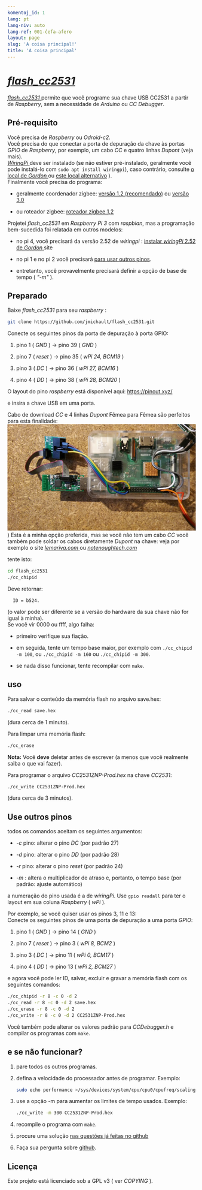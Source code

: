 ```yaml
---
komentoj_id: 1
lang: pt
lang-niv: auto
lang-ref: 001-ĉefa-afero
layout: page
slug: 'A coisa principal!'
title: 'A coisa principal'
---
```


# [ _flash\_cc2531_ ](https://github.com/jmichault/flash_cc2531)
 [ _flash\_cc2531_ ](https://github.com/jmichault/flash_cc2531) permite que você programe sua chave USB CC2531 a partir de _Raspberry_, sem a necessidade de _Arduino_ ou _CC Debugger_.

## Pré-requisito
Você precisa de _Raspberry_ ou _Odroid-c2_.  
Você precisa do que conectar a porta de depuração da chave às portas _GPIO_ de _Raspberry_, por exemplo, um cabo _CC_ e quatro linhas _Dupont_ (veja mais).   
[ _WiringPi_ ](http://wiringpi.com/) deve ser instalado \(se não estiver pré-instalado, geralmente você pode instalá-lo com `sudo apt install wiringpi`), caso contrário, consulte [o local de _Gordon_ ](http://wiringpi.com/) ou [este local alternativo](https://github.com/WiringPi/WiringPi) \).  
Finalmente você precisa do programa:

* geralmente coordenador zigbee: [ versão 1.2 (recomendado)](https://github.com/Koenkk/Z-Stack-firmware/raw/master/coordinator/Z-Stack_Home_1.2/bin/default/) ou [versão 3.0](https://github.com/Koenkk/Z-Stack-firmware/tree/master/coordinator/Z-Stack_3.0.x/bin)


* ou roteador zigbee: [roteador zigbee 1,2](https://github.com/Koenkk/Z-Stack-firmware/tree/master/router/CC2531/bin)



Projetei _flash\_cc2531_ em _Raspberry Pi 3_ com _raspbian_, mas a programação bem-sucedida foi relatada em outros modelos:

 * no pi 4, você precisará da versão 2.52 de _wiringpi_ :  [instalar _wiringPi_ 2.52 de _Gordon_ ](http://wiringpi.com/wiringpi-updated-to-2-52-for-the-raspberry-pi-4b/)site


 * no pi 1 e no pi 2 você precisará [para usar outros pinos](#uzi_aliajn_pinglojn).


 * entretanto, você provavelmente precisará definir a opção de base de tempo ( _"-m"_ ).



## Preparado

Baixe _flash\_cc2531_ para seu _raspberry_ :
```bash
git clone https://github.com/jmichault/flash_cc2531.git
```

Conecte os seguintes pinos da porta de depuração à porta GPIO:

 1. pino 1 ( _GND_ ) -> pino 39 ( _GND_ )


 2. pino 7 ( _reset_ ) -> pino 35 ( _wPi 24, BCM19_ )


 3. pino 3 ( _DC_ ) -> pino 36 ( _wPi 27, BCM16_ )


 4. pino 4 ( _DD_ ) -> pino 38 ( _wPi 28, BCM20_ )



O layout do pino _raspberry_ está disponível aqui: <https://pinout.xyz/>

e insira a chave USB em uma porta.

Cabo de download _CC_ e 4 linhas _Dupont_ Fêmea para Fêmea são perfeitos para esta finalidade:
![foto da chave e a _raspberry_ ](https://github.com/jmichault/files/raw/master/Raspberry-CC2531.jpg))
Esta é a minha opção preferida, mas se você não tem um cabo _CC_ você também pode soldar os cabos diretamente _Dupont_ na chave: veja por exemplo o site [ _lemariva.com_ ](https://lemariva.com/blog/2019/08/zigbee-flashing-cc2531-using-raspberry-pi-without-cc-debugger) ou [ _notenoughtech.com_ ](https://notenoughtech.com/home-automation/flashing-cc2531-without-cc-debugger )


tente isto:
```bash
cd flash_cc2531
./cc_chipid
```
Deve retornar:
```
  ID = b524.
```
(o valor pode ser diferente se a versão do hardware da sua chave não for igual à minha).  
Se você vir 0000 ou ffff, algo falha:

 * primeiro verifique sua fiação.


 * em seguida, tente um tempo base maior, por exemplo com `./cc_chipid -m 100`, ou `./cc_chipid -m 160` ou `./cc_chipid -m 300`.


 * se nada disso funcionar, tente recompilar com `make`.



## uso
Para salvar o conteúdo da memória flash no arquivo save.hex:
```bash
./cc_read save.hex
```
(dura cerca de 1 minuto).

Para limpar uma memória flash:
```bash
./cc_erase
```
**Nota:** Você **deve** deletar antes de escrever (a menos que você realmente saiba o que vai fazer).

Para programar o arquivo _CC2531ZNP-Prod.hex_ na chave _CC2531_:
```bash
./cc_write CC2531ZNP-Prod.hex
```
(dura cerca de 3 minutos).

<a id="uzi_aliajn_pinglojn"></a>

## Use outros pinos

todos os comandos aceitam os seguintes argumentos:

 * _-c_ pino: alterar o pino _DC_ (por padrão 27)


 * _-d_ pino: alterar o pino _DD_ (por padrão 28)


 * _-r_ pino: alterar o pino _reset_ (por padrão 24)


 * _-m_ : altera o multiplicador de atraso e, portanto, o tempo base (por padrão: ajuste automático)



a numeração do pino usada é a de _wiringPi_. Use `gpio readall` para ter o layout em sua coluna _Raspberry_ ( _wPi_ ).

Por exemplo, se você quiser usar os pinos 3, 11 e 13:  
Conecte os seguintes pinos de uma porta de depuração a uma porta _GPIO_:

 1. pino 1 ( _GND_ ) -> pino 14 ( _GND_ )


 2. pino 7 ( _reset_ ) -> pino 3 ( _wPi 8, BCM2_ )


 3. pino 3 ( _DC_ ) -> pino 11 ( _wPi 0, BCM17_ )


 4. pino 4 ( _DD_ ) -> pino 13 ( _wPi 2, BCM27_ )



e agora você pode ler ID, salvar, excluir e gravar a memória flash com os seguintes comandos:
```bash
./cc_chipid -r 8 -c 0 -d 2
./cc_read -r 8 -c 0 -d 2 save.hex
./cc_erase -r 8 -c 0 -d 2
./cc_write -r 8 -c 0 -d 2 CC2531ZNP-Prod.hex
```

Você também pode alterar os valores padrão para _CCDebugger.h_ e compilar os programas com `make`.

## e se não funcionar?

1. pare todos os outros programas.


2. defina a velocidade do processador antes de programar. Exemplo:



   ```bash
   sudo echo performance >/sys/devices/system/cpu/cpu0/cpufreq/scaling_governor
   ```
3. use a opção -m para aumentar os limites de tempo usados. Exemplo:



   ```bash
   ./cc_write -m 300 CC2531ZNP-Prod.hex
   ```
4. recompile o programa com `make`.



5. procure uma solução [nas questões já feitas no github](https://github.com/jmichault/flash_cc2531/issues?q=is%3Aissue)



6. Faça sua pergunta sobre [github](https://github.com/jmichault/flash_cc2531/issues/new/choose).



## Licença

Este projeto está licenciado sob a GPL v3 ( ver _COPYING_ ).
